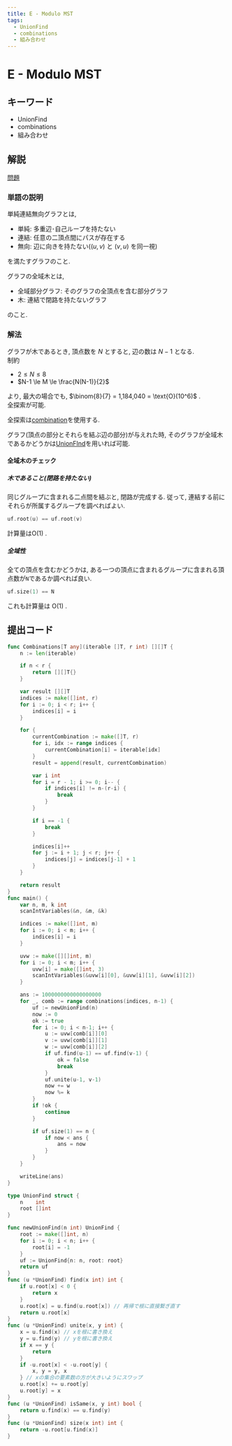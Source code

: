 ```yaml
---
title: E - Modulo MST
tags:
  - UnionFind
  - combinations
  - 組み合わせ
---
```


# E - Modulo MST

## キーワード

- UnionFind
- combinations
- 組み合わせ

## 解説

[問題](https://atcoder.jp/contests/abc328/tasks/abc328_e)

### 単語の説明

単純連結無向グラフとは,

- 単純: 多重辺･自己ループを持たない
- 連結: 任意の二頂点間にパスが存在する
- 無向: 辺に向きを持たない($(u, v)$ と $(v, u)$ を同一視)

を満たすグラフのこと.

グラフの全域木とは,

- 全域部分グラフ: そのグラフの全頂点を含む部分グラフ
- 木: 連結で閉路を持たないグラフ

のこと.

### 解法

グラフが木であるとき, 頂点数を $N$ とすると, 辺の数は $N-1$ となる.  
制約

- $2 \le N \le 8$
- $N-1 \le M \le \frac{N(N-1)}{2}$

より, 最大の場合でも, $\binom{8}{7} = 1,184,040 = \text{O}(10^6)$ .  
全探索が可能.

全探索は[combination](../../library/combination.md)を使用する.

グラフ(頂点の部分とそれらを結ぶ辺の部分)が与えれた時, そのグラフが全域木であるかどうかは[UnionFInd](../../data-structure/union-find.md)を用いれば可能.

#### 全域木のチェック

##### 木であること(閉路を持たない)

同じグループに含まれる二点間を結ぶと, 閉路が完成する. 従って, 連結する前にそれらが所属するグループを調べればよい.

```go
uf.root(u) == uf.root(v)
```

計算量は$\mathrm{O}(1)$ .

##### 全域性

全ての頂点を含むかどうかは, ある一つの頂点に含まれるグループに含まれる頂点数が`N`であるか調べれば良い.

```go
uf.size(1) == N
```

これも計算量は $\mathrm{O}(1)$ .

## 提出コード

```go
func Combinations[T any](iterable []T, r int) [][]T {
	n := len(iterable)

	if n < r {
		return [][]T{}
	}

	var result [][]T
	indices := make([]int, r)
	for i := 0; i < r; i++ {
		indices[i] = i
	}

	for {
		currentCombination := make([]T, r)
		for i, idx := range indices {
			currentCombination[i] = iterable[idx]
		}
		result = append(result, currentCombination)

		var i int
		for i = r - 1; i >= 0; i-- {
			if indices[i] != n-(r-i) {
				break
			}
		}

		if i == -1 {
			break
		}

		indices[i]++
		for j := i + 1; j < r; j++ {
			indices[j] = indices[j-1] + 1
		}
	}

	return result
}
func main() {
	var n, m, k int
	scanIntVariables(&n, &m, &k)

	indices := make([]int, m)
	for i := 0; i < m; i++ {
		indices[i] = i
	}

	uvw := make([][]int, m)
	for i := 0; i < m; i++ {
		uvw[i] = make([]int, 3)
		scanIntVariables(&uvw[i][0], &uvw[i][1], &uvw[i][2])
	}

	ans := 1000000000000000000
	for _, comb := range combinations(indices, n-1) {
		uf := newUnionFind(n)
		now := 0
		ok := true
		for i := 0; i < n-1; i++ {
			u := uvw[comb[i]][0]
			v := uvw[comb[i]][1]
			w := uvw[comb[i]][2]
			if uf.find(u-1) == uf.find(v-1) {
				ok = false
				break
			}
			uf.unite(u-1, v-1)
			now += w
			now %= k
		}
		if !ok {
			continue
		}

		if uf.size(1) == n {
			if now < ans {
				ans = now
			}
		}
	}

	writeLine(ans)
}

type UnionFind struct {
	n    int
	root []int
}

func newUnionFind(n int) UnionFind {
	root := make([]int, n)
	for i := 0; i < n; i++ {
		root[i] = -1
	}
	uf := UnionFind{n: n, root: root}
	return uf
}
func (u *UnionFind) find(x int) int {
	if u.root[x] < 0 {
		return x
	}
	u.root[x] = u.find(u.root[x]) // 再帰で根に直接繋ぎ直す
	return u.root[x]
}
func (u *UnionFind) unite(x, y int) {
	x = u.find(x) // xを根に書き換え
	y = u.find(y) // yを根に書き換え
	if x == y {
		return
	}
	if -u.root[x] < -u.root[y] {
		x, y = y, x
	} // xの集合の要素数の方が大きいようにスワップ
	u.root[x] += u.root[y]
	u.root[y] = x
}
func (u *UnionFind) isSame(x, y int) bool {
	return u.find(x) == u.find(y)
}
func (u *UnionFind) size(x int) int {
	return -u.root[u.find(x)]
}
```
